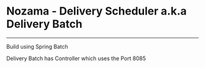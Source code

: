 # Nozama - Delivery Scheduler a.k.a Delivery Batch
--------------------------------------
Build using Spring Batch

Delivery Batch has Controller which uses the Port 8085
